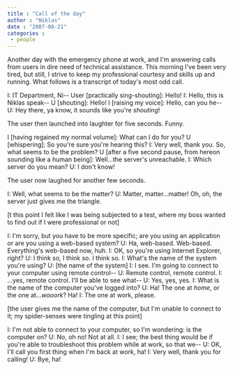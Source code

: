 ```yaml
---
title : "Call of the day"
author : "Niklas"
date : "2007-08-21"
categories : 
 - people
---
```


Another day with the emergency phone at work, and I'm answering calls from users in dire need of technical assistance. This morning I've been very tired, but still, I strive to keep my professional courtesy and skills up and running. What follows is a transcript of today's most odd call.

I: IT Department, Ni-- User \[practically sing-shouting\]: Hello! I: Hello, this is Niklas speak-- U \[shouting\]: Hello! I \[raising my voice\]: Hello, can you he-- U: Hey there, ya know, it sounds like you're _shouting_!

The user then launched into laughter for five seconds. Funny.

I \[having regained my normal volume\]: What can I do for you? U \[whispering\]: So you're sure you're hearing this? I: Very well, thank you. So, what seems to be the problem? U \[after a five second pause, from hereon sounding like a human being\]: Well...the server's unreachable. I: Which server do you mean? U: I don't know!

The user now laughed for another few seconds.

I: Well, what seems to be the matter? U: Matter, matter...matter! Oh, oh, the server just gives me the triangle.

\[t this point I felt like I was being subjected to a test, where my boss wanted to find out if I were professional or not\]

I: I'm sorry, but you have to be more specific; are you using an application or are you using a web-based system? U: Ha, web-based. Web-based. Everything's web-based now, huh. I: OK, so you're using Internet Explorer, right? U: I think so, I think so. I think so. I: What's the name of the system you're using? U: \[the name of the system\] I: I see. I'm going to connect to your computer using remote control-- U: Remote control, remote control. I: ...yes, remote control. I'll be able to see what-- U: Yes, yes, yes. I: What is the name of the computer you've logged into? U: Ha! The one at _home_, or the one at..._wooork_? Ha! I: The one at work, please.

\[the user gives me the name of the computer, but I'm unable to connect to it; my spider-senses were tingling at this point\]

I: I'm not able to connect to your computer, so I'm wondering: is the computer on? U: No, oh no! Not at all. I: I see; the best thing would be if you're able to troubleshoot this problem while at work, so that we-- U: OK, I'll call you first thing when I'm back at work, ha! I: Very well, thank you for calling! U: Bye, ha!
